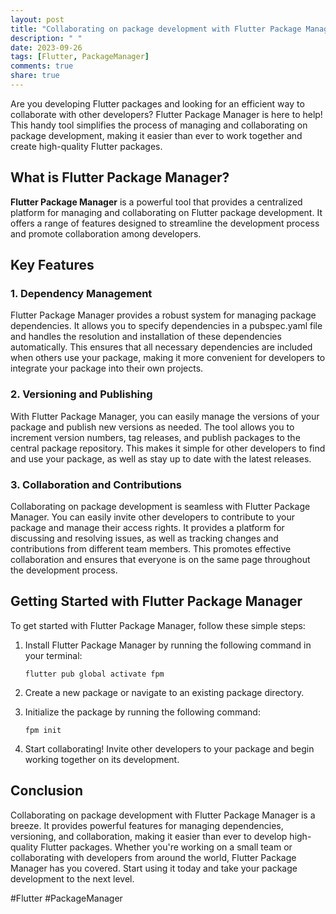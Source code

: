 ```yaml
---
layout: post
title: "Collaborating on package development with Flutter Package Manager"
description: " "
date: 2023-09-26
tags: [Flutter, PackageManager]
comments: true
share: true
---
```


Are you developing Flutter packages and looking for an efficient way to collaborate with other developers? Flutter Package Manager is here to help! This handy tool simplifies the process of managing and collaborating on package development, making it easier than ever to work together and create high-quality Flutter packages.

## What is Flutter Package Manager?

**Flutter Package Manager** is a powerful tool that provides a centralized platform for managing and collaborating on Flutter package development. It offers a range of features designed to streamline the development process and promote collaboration among developers.

## Key Features

### 1. Dependency Management

Flutter Package Manager provides a robust system for managing package dependencies. It allows you to specify dependencies in a pubspec.yaml file and handles the resolution and installation of these dependencies automatically. This ensures that all necessary dependencies are included when others use your package, making it more convenient for developers to integrate your package into their own projects.

### 2. Versioning and Publishing

With Flutter Package Manager, you can easily manage the versions of your package and publish new versions as needed. The tool allows you to increment version numbers, tag releases, and publish packages to the central package repository. This makes it simple for other developers to find and use your package, as well as stay up to date with the latest releases.

### 3. Collaboration and Contributions

Collaborating on package development is seamless with Flutter Package Manager. You can easily invite other developers to contribute to your package and manage their access rights. It provides a platform for discussing and resolving issues, as well as tracking changes and contributions from different team members. This promotes effective collaboration and ensures that everyone is on the same page throughout the development process.

## Getting Started with Flutter Package Manager

To get started with Flutter Package Manager, follow these simple steps:

1. Install Flutter Package Manager by running the following command in your terminal:
   ```
   flutter pub global activate fpm
   ```

2. Create a new package or navigate to an existing package directory.

3. Initialize the package by running the following command:
   ```
   fpm init
   ```

4. Start collaborating! Invite other developers to your package and begin working together on its development.

## Conclusion

Collaborating on package development with Flutter Package Manager is a breeze. It provides powerful features for managing dependencies, versioning, and collaboration, making it easier than ever to develop high-quality Flutter packages. Whether you're working on a small team or collaborating with developers from around the world, Flutter Package Manager has you covered. Start using it today and take your package development to the next level.

#Flutter #PackageManager